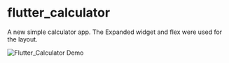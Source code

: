 # flutter_calculator

A new simple calculator app. The Expanded widget and flex were used for the layout. 

<img src="/images/demo.gif" alt="Flutter_Calculator Demo">  
